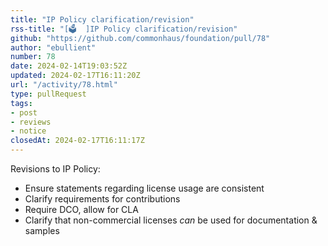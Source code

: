 ```yaml
---
title: "IP Policy clarification/revision"
rss-title: "[🗳️  ]IP Policy clarification/revision"
github: "https://github.com/commonhaus/foundation/pull/78"
author: "ebullient"
number: 78
date: 2024-02-14T19:03:52Z
updated: 2024-02-17T16:11:20Z
url: "/activity/78.html"
type: pullRequest
tags:
- post
- reviews
- notice
closedAt: 2024-02-17T16:11:17Z
---
```

Revisions to IP Policy:

- Ensure statements regarding license usage are consistent
- Clarify requirements for contributions
- Require DCO, allow for CLA
- Clarify that non-commercial licenses *can* be used for documentation & samples


